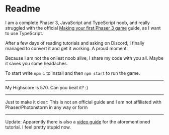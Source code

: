 # Readme

I am a complete Phaser 3, JavaScript and TypeScript noob, and really struggled with the official [Making your first Phaser 3 game](https://phaser.io/tutorials/making-your-first-phaser-3-game/part1) guide, as I want to use TypeScript.

After a few days of reading tutorials and asking on Discord, I finally managed to convert it and get it working. A proud moment.

Because I am not the onliest noob alive, I share my code with you all. Maybe it saves you some headaches.

To start write `npm i` to install and then `npm start` to run the game.

---

My Highscore is 570. Can you beat it? :)

---

Just to make it clear: This is not an official guide and I am not affiliated with Phaser/Photonstorm in any way or form

---

Update: Apparently there is also a [video guide](https://www.youtube.com/watch?v=QXxmSbfR2aY) for the aforementioned tutorial. I feel pretty stupid now.
